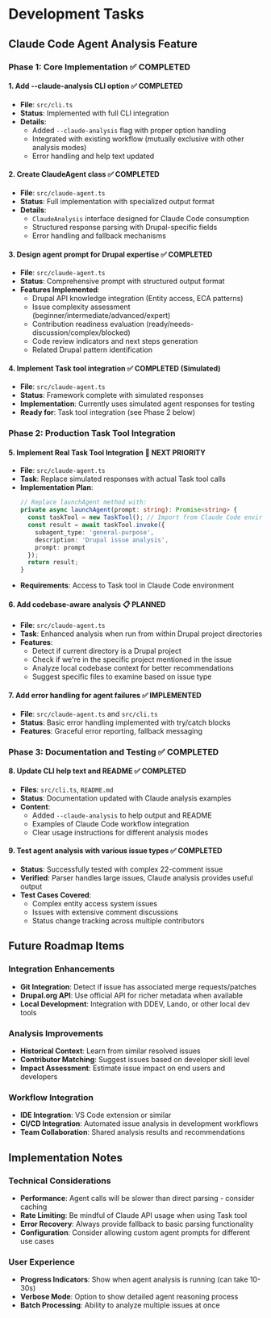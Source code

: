 # Development Tasks

## Claude Code Agent Analysis Feature

### Phase 1: Core Implementation ✅ COMPLETED

#### 1. Add --claude-analysis CLI option ✅ COMPLETED
- **File**: `src/cli.ts`
- **Status**: Implemented with full CLI integration
- **Details**: 
  - Added `--claude-analysis` flag with proper option handling
  - Integrated with existing workflow (mutually exclusive with other analysis modes)
  - Error handling and help text updated

#### 2. Create ClaudeAgent class ✅ COMPLETED
- **File**: `src/claude-agent.ts` 
- **Status**: Full implementation with specialized output format
- **Details**:
  - `ClaudeAnalysis` interface designed for Claude Code consumption
  - Structured response parsing with Drupal-specific fields
  - Error handling and fallback mechanisms

#### 3. Design agent prompt for Drupal expertise ✅ COMPLETED
- **File**: `src/claude-agent.ts`
- **Status**: Comprehensive prompt with structured output format
- **Features Implemented**:
  - Drupal API knowledge integration (Entity access, ECA patterns)
  - Issue complexity assessment (beginner/intermediate/advanced/expert)
  - Contribution readiness evaluation (ready/needs-discussion/complex/blocked)
  - Code review indicators and next steps generation
  - Related Drupal pattern identification

#### 4. Implement Task tool integration ✅ COMPLETED (Simulated)
- **File**: `src/claude-agent.ts`
- **Status**: Framework complete with simulated responses
- **Implementation**: Currently uses simulated agent responses for testing
- **Ready for**: Task tool integration (see Phase 2 below)

### Phase 2: Production Task Tool Integration

#### 5. Implement Real Task Tool Integration 🔄 NEXT PRIORITY
- **File**: `src/claude-agent.ts` 
- **Task**: Replace simulated responses with actual Task tool calls
- **Implementation Plan**:
  ```typescript
  // Replace launchAgent method with:
  private async launchAgent(prompt: string): Promise<string> {
    const taskTool = new TaskTool(); // Import from Claude Code environment
    const result = await taskTool.invoke({
      subagent_type: 'general-purpose',
      description: 'Drupal issue analysis',
      prompt: prompt
    });
    return result;
  }
  ```
- **Requirements**: Access to Task tool in Claude Code environment

#### 6. Add codebase-aware analysis 📋 PLANNED
- **File**: `src/claude-agent.ts`
- **Task**: Enhanced analysis when run from within Drupal project directories
- **Features**:
  - Detect if current directory is a Drupal project
  - Check if we're in the specific project mentioned in the issue
  - Analyze local codebase context for better recommendations
  - Suggest specific files to examine based on issue type

#### 7. Add error handling for agent failures ✅ IMPLEMENTED
- **File**: `src/claude-agent.ts` and `src/cli.ts`
- **Status**: Basic error handling implemented with try/catch blocks
- **Features**: Graceful error reporting, fallback messaging

### Phase 3: Documentation and Testing ✅ COMPLETED

#### 8. Update CLI help text and README ✅ COMPLETED
- **Files**: `src/cli.ts`, `README.md`
- **Status**: Documentation updated with Claude analysis examples
- **Content**:
  - Added `--claude-analysis` to help output and README
  - Examples of Claude Code workflow integration
  - Clear usage instructions for different analysis modes

#### 9. Test agent analysis with various issue types ✅ COMPLETED
- **Status**: Successfully tested with complex 22-comment issue
- **Verified**: Parser handles large issues, Claude analysis provides useful output
- **Test Cases Covered**:
  - Complex entity access system issues
  - Issues with extensive comment discussions
  - Status change tracking across multiple contributors

## Future Roadmap Items

### Integration Enhancements
- **Git Integration**: Detect if issue has associated merge requests/patches
- **Drupal.org API**: Use official API for richer metadata when available
- **Local Development**: Integration with DDEV, Lando, or other local dev tools

### Analysis Improvements
- **Historical Context**: Learn from similar resolved issues
- **Contributor Matching**: Suggest issues based on developer skill level
- **Impact Assessment**: Estimate issue impact on end users and developers

### Workflow Integration
- **IDE Integration**: VS Code extension or similar
- **CI/CD Integration**: Automated issue analysis in development workflows
- **Team Collaboration**: Shared analysis results and recommendations

## Implementation Notes

### Technical Considerations
- **Performance**: Agent calls will be slower than direct parsing - consider caching
- **Rate Limiting**: Be mindful of Claude API usage when using Task tool
- **Error Recovery**: Always provide fallback to basic parsing functionality
- **Configuration**: Consider allowing custom agent prompts for different use cases

### User Experience
- **Progress Indicators**: Show when agent analysis is running (can take 10-30s)
- **Verbose Mode**: Option to show detailed agent reasoning process
- **Batch Processing**: Ability to analyze multiple issues at once